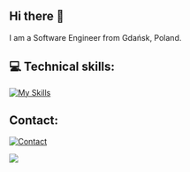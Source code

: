 ## Hi there 👋
I am a Software Engineer from Gdańsk, Poland.
## :computer: Technical skills:
[![My Skills](https://skillicons.dev/icons?i=java,spring,angular,docker,kafka,postgres)](https://skillicons.dev)

## Contact:
[![Contact](https://skillicons.dev/icons?i=linkedin)](https://www.linkedin.com/in/milosz-chrzaszcz/)

![](https://komarev.com/ghpvc/?username=milchr&color=lightgrey)

<!--
**milchr/milchr** is a ✨ _special_ ✨ repository because its `README.md` (this file) appears on your GitHub profile.

Here are some ideas to get you started:

- 🔭 I’m currently working on ...
- 🌱 I’m currently learning ...
- 👯 I’m looking to collaborate on ...
- 🤔 I’m looking for help with ...
- 💬 Ask me about ...
- 📫 How to reach me: ...
- 😄 Pronouns: ...
- ⚡ Fun fact: ...
-->
